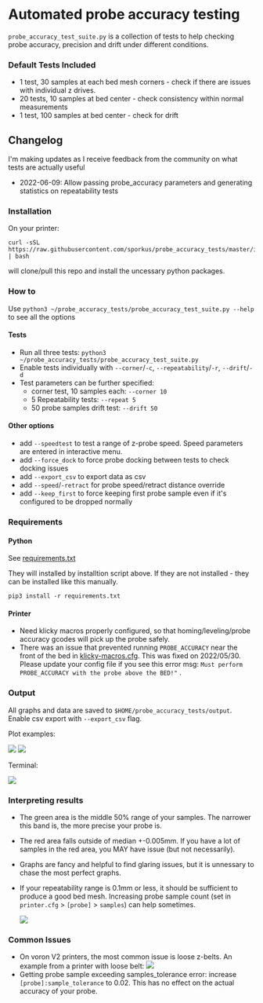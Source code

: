 # Automated probe accuracy testing

`probe_accuracy_test_suite.py` is a collection of tests to help checking probe accuracy, precision and drift under different conditions.

### Default Tests Included

* 1 test, 30 samples at each bed mesh corners - check if there are issues with individual z drives. 
* 20 tests, 10 samples at bed center - check consistency within normal measurements
* 1 test, 100 samples at bed center - check for drift

## Changelog
I'm making updates as I receive feedback from the community on what tests are actually useful

* 2022-06-09: Allow passing probe_accuracy parameters and generating statistics on repeatability tests 

### Installation

On your printer:
```
curl -sSL https://raw.githubusercontent.com/sporkus/probe_accuracy_tests/master/install.sh | bash
```
will clone/pull this repo and install the uncessary python packages. 

### How to 

Use `python3 ~/probe_accuracy_tests/probe_accuracy_test_suite.py --help` to see all the options

#### Tests
* Run all three tests: `python3 ~/probe_accuracy_tests/probe_accuracy_test_suite.py` 
* Enable tests individually with `--corner`/`-c`, `--repeatability`/`-r`, `--drift`/`-d`
* Test parameters can be further specified: 
    * corner test, 10 samples each: `--corner 10`
    * 5 Repeatability tests: `--repeat 5`
    * 50 probe samples drift test: `--drift 50`

#### Other options
* add `--speedtest` to test a range of z-probe speed. Speed parameters are entered in interactive menu. 
* add `--force_dock` to force probe docking between tests to check docking issues
* add `--export_csv` to export data as csv 
* add `--speed`/`-retract` for probe speed/retract distance override
* add `--keep_first` to force keeping first probe sample even if it's configured to be dropped normally 


### Requirements

#### Python

See [requirements.txt](requirements.txt)

They will installed by installtion script above. If they are not installed - they can be installed like this manually.

```pip3 install -r requirements.txt```

#### Printer

* Need klicky macros properly configured, so that homing/leveling/probe accuracy gcodes
will pick up the probe safely.
* There was an issue that prevented running `PROBE_ACCURACY` near the front of the bed in [klicky-macros.cfg](https://github.com/jlas1/Klicky-Probe/blob/main/Klipper_macros/klicky-macros.cfg).  This was fixed on 2022/05/30.  Please update your config file if you see this error msg: `Must perform PROBE_ACCURACY with the probe above the BED!"` .

### Output

All graphs and data are saved to `$HOME/probe_accuracy_tests/output`. Enable csv export with `--export_csv` flag. 

Plot examples:

![](examples/corner.png)
![](examples/corner2.png)

Terminal:

![](examples/terminal.png)


### Interpreting results
* The green area is the middle 50% range of your samples. The narrower this band is, the more precise your probe is.
* The red area falls outside of median +-0.005mm. If you have a lot of samples in the red area, you MAY have issue (but not necessarily).
* Graphs are fancy and helpful to find glaring issues, but it is unnessary to chase the most perfect graphs.
* If your repeatability range is 0.1mm or less, it should be sufficient to produce a good bed mesh. Increasing probe sample count (set in `printer.cfg` > `[probe]` > `samples`) can help sometimes.

    ![](examples/repeatability.png)


### Common Issues
* On voron V2 printers, the most common issue is loose z-belts. An example from a printer with loose belt: 
    ![](examples/loose_belts.png)
* Getting probe sample exceeding samples_tolerance error: increase `[probe]:sample_tolerance` to 0.02. This has no effect on the actual accuracy of your probe.

